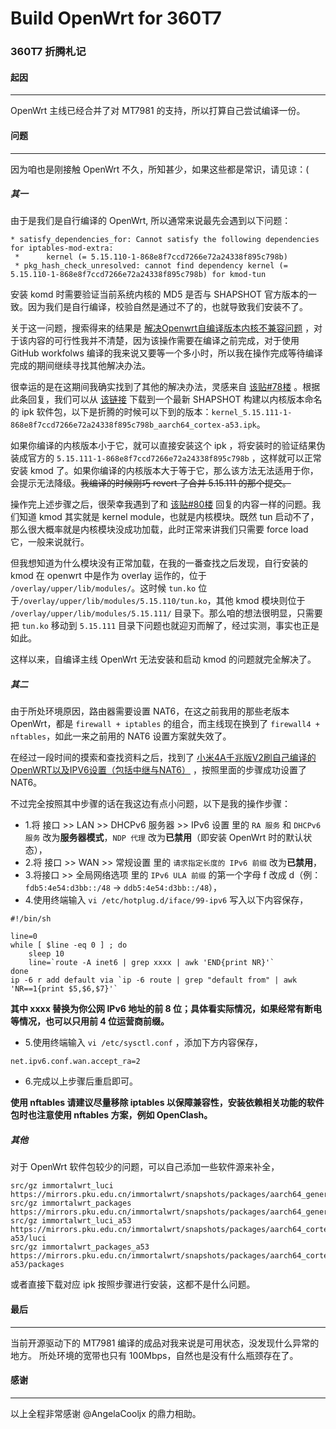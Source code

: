 # Build OpenWrt for 360T7

### 360T7 折腾札记

#### 起因

---

OpenWrt 主线已经合并了对 MT7981 的支持，所以打算自己尝试编译一份。

#### 问题

---

因为咱也是刚接触 OpenWrt 不久，所知甚少，如果这些都是常识，请见谅：(

##### 其一

由于是我们是自行编译的 OpenWrt, 所以通常来说最先会遇到以下问题：

```
* satisfy_dependencies_for: Cannot satisfy the following dependencies for iptables-mod-extra:
 *      kernel (= 5.15.110-1-868e8f7ccd7266e72a24338f895c798b)
 * pkg_hash_check_unresolved: cannot find dependency kernel (= 5.15.110-1-868e8f7ccd7266e72a24338f895c798b) for kmod-tun
```
安装 komd 时需要验证当前系统内核的 MD5 是否与 SHAPSHOT 官方版本的一致。因为我们是自行编译，校验自然是通过不了的，也就导致我们安装不了。

关于这一问题，搜索得来的结果是 [解决Openwrt自编译版本内核不兼容问题](https://blog.csdn.net/weixin_36182568/article/details/116602462) ，对于该内容的可行性我并不清楚，因为该操作需要在编译之前完成，对于使用 GitHub workfolws 编译的我来说又要等一个多小时，所以我在操作完成等待编译完成的期间继续寻找其他解决办法。

很幸运的是在这期间我确实找到了其他的解决办法，灵感来自 [该贴#78楼](https://www.right.com.cn/forum/thread-8287712-6-2.html) 。根据此条回复，我们可以从 [该链接](https://downloads.openwrt.org/snapshots/targets/mediatek/filogic/packages) 下载到一个最新 SHAPSHOT 构建以内核版本命名的 ipk 软件包，以下是折腾的时候可以下到的版本：`kernel_5.15.111-1-868e8f7ccd7266e72a24338f895c798b_aarch64_cortex-a53.ipk`。

如果你编译的内核版本小于它，就可以直接安装这个 ipk ，将安装时的验证结果伪装成官方的 `5.15.111-1-868e8f7ccd7266e72a24338f895c798b` ，这样就可以正常安装 kmod 了。如果你编译的内核版本大于等于它，那么该方法无法适用于你，会提示无法降级。<s>我编译的时候刚巧 revert 了合并 5.15.111 的那个提交。</s>

操作完上述步骤之后，很荣幸我遇到了和 [该贴#80楼](https://www.right.com.cn/forum/thread-8287712-6-2.html) 回复的内容一样的问题。我们知道 kmod 其实就是 kernel module，也就是内核模块。既然 tun 启动不了，那么很大概率就是内核模块没成功加载，此时正常来讲我们只需要 force load 它，一般来说就行。

但我想知道为什么模块没有正常加载，在我的一番查找之后发现，自行安装的 kmod 在 openwrt 中是作为 overlay 运作的，位于 `/overlay/upper/lib/modules/`。这时候 `tun.ko` 位于`/overlay/upper/lib/modules/5.15.110/tun.ko`，其他 kmod 模块则位于 `/overlay/upper/lib/modules/5.15.111/` 目录下。那么咱的想法很明显，只需要把  `tun.ko` 移动到 `5.15.111` 目录下问题也就迎刃而解了，经过实测，事实也正是如此。

这样以来，自编译主线 OpenWrt 无法安装和启动 kmod 的问题就完全解决了。

##### 其二

由于所处环境原因，路由器需要设置 NAT6，在这之前我用的那些老版本 OpenWrt，都是 `firewall + iptables` 的组合，而主线现在换到了 `firewall4 + nftables`，如此一来之前用的 NAT6 设置方案就失效了。

在经过一段时间的摸索和查找资料之后，找到了 [小米4A千兆版V2刷自己编译的OpenWRT以及IPV6设置（包括中继与NAT6）](https://www.bilibili.com/read/cv23234832) ，按照里面的步骤成功设置了 NAT6。

不过完全按照其中步骤的话在我这边有点小问题，以下是我的操作步骤：

- 1.将 接口 >> LAN >> DHCPv6 服务器 >> IPv6 设置 里的 `RA 服务` 和 `DHCPv6 服务` 改为**服务器模式**，`NDP 代理` 改为**已禁用**（即安装 OpenWrt 时的默认状态），
- 2.将 接口 >> WAN >> 常规设置 里的 `请求指定长度的 IPv6 前缀` 改为**已禁用**，
- 3.将接口 >> 全局网络选项 里的 `IPv6 ULA 前缀` 的第一个字母 f 改成 d（例：`fdb5:4e54:d3bb::/48` -> `ddb5:4e54:d3bb::/48`），
- 4.使用终端输入 `vi /etc/hotplug.d/iface/99-ipv6` 写入以下内容保存，

```
#!/bin/sh

line=0
while [ $line -eq 0 ] ; do
    sleep 10
    line=`route -A inet6 | grep xxxx | awk 'END{print NR}'`
done
ip -6 r add default via `ip -6 route | grep "default from" | awk 'NR==1{print $5,$6,$7}'`

```

<b> 其中 xxxx 替换为你公网 IPv6 地址的前 8 位；具体看实际情况，如果经常有断电等情况，也可以只用前 4 位运营商前缀。</b>

- 5.使用终端输入 `vi /etc/sysctl.conf` ，添加下方内容保存，

```
net.ipv6.conf.wan.accept_ra=2
```

- 6.完成以上步骤后重启即可。

<b> 使用 nftables 请建议尽量移除 iptables 以保障兼容性，安装依赖相关功能的软件包时也注意使用 nftables 方案，例如 OpenClash。</b>

##### 其他

对于 OpenWrt 软件包较少的问题，可以自己添加一些软件源来补全，
```
src/gz immortalwrt_luci https://mirrors.pku.edu.cn/immortalwrt/snapshots/packages/aarch64_generic/luci
src/gz immortalwrt_packages https://mirrors.pku.edu.cn/immortalwrt/snapshots/packages/aarch64_generic/packages
src/gz immortalwrt_luci_a53 https://mirrors.pku.edu.cn/immortalwrt/snapshots/packages/aarch64_cortex-a53/luci
src/gz immortalwrt_packages_a53 https://mirrors.pku.edu.cn/immortalwrt/snapshots/packages/aarch64_cortex-a53/packages
```
或者直接下载对应 ipk 按照步骤进行安装，这都不是什么问题。

#### 最后

---

当前开源驱动下的 MT7981 编译的成品对我来说是可用状态，没发现什么异常的地方。
所处环境的宽带也只有 100Mbps，自然也是没有什么瓶颈存在了。

#### 感谢

---

以上全程非常感谢 @AngelaCooljx 的鼎力相助。
